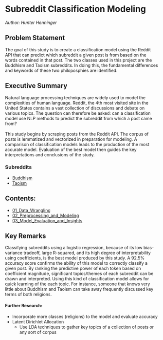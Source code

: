 # Subreddit Classification Modeling
_Author: Hunter Henninger_ 


## Problem Statement
The goal of this study is to create a classification model using the Reddit API that can predict which subreddit a given post is from based on the words contained in that post. The two classes used in this project are the Buddhism and Taoism subreddits. In doing this, the fundamental differences and keywords of these two philoposphies are identified.


## Executive Summary
Natural language processing techniques are widely used to model the complexities of human language. Reddit, the 4th most visited site in the United States contains a vast collection of discussions and debate on various topics. The question can therefore be asked: can a classification model use NLP methods to predict the subreddit from which a post came from?
<br><br> 
This study begins by scraping posts from the Reddit API. The corpus of posts is lemmatized and vectorized in preparation for modeling. A comparison of classification models leads to the production of the most accurate model. Evaluation of the best model then guides the key interpretations and conclusions of the study.


### Subreddits

- [Buddhism](https://www.reddit.com/r/Buddhism/)  
- [Taoism](https://www.reddit.com/r/taoism/)  


## Contents:
- [01_Data_Wrangling](./01_Data_Wrangling.ipynb)  
- [02_Preprocessing_and_Modeling](./02_Preprocessing_and_Modeling.ipynb)  
- [03_Model_Evaluation_and_Insights](./03_Model_Evaluation_and_Insights.ipynb)  


## Key Remarks

Classifying subreddits using a logistic regression, because of its low bias-variance tradeoff, large R-squared, and its high degree of interpretability using coefficients, is the best model produced by this study. A 92.5% accuracy score confirms the ability of this model to correctly classify a given post. By ranking the predictive power of each token based on coefficient magnitude, significant topics/themes of each subreddit can be drawn and interpreted. Using this kind of classification model allows for quick learning of the each topic. For instance, someone that knows very little about Buddhism and Taoism can take away frequently discussed key terms of both religions.

#### Further Research:
- Incorporate more classes (religions) to the model and evaluate accuracy
- Latent Dirichlet Allocation
    - Use LDA techniques to gather key topics of a collection of posts or any sort of corpus

